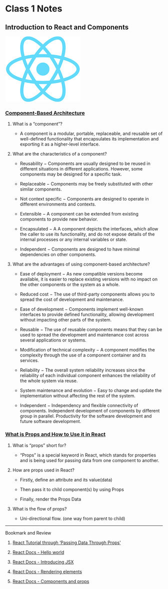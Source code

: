 # Class 1 Notes

## Introduction to React and Components

![](./imgs/react.png)

### [Component-Based Architecture](https://www.tutorialspoint.com/software_architecture_design/component_based_architecture.htm)

1. What is a “component”?

    - A component is a modular, portable, replaceable, and reusable set of well-defined functionality that encapsulates its implementation and exporting it as a higher-level interface.

1. What are the characteristics of a component?

    - Reusability − Components are usually designed to be reused in different situations in different applications. However, some components may be designed for a specific task.

    - Replaceable − Components may be freely substituted with other similar components.

    - Not context specific − Components are designed to operate in different environments and contexts.

    - Extensible − A component can be extended from existing components to provide new behavior.

    - Encapsulated − A A component depicts the interfaces, which allow the caller to use its functionality, and do not expose details of the internal processes or any internal variables or state.

    - Independent − Components are designed to have minimal dependencies on other components.

1. What are the advantages of using component-based architecture?

    - Ease of deployment − As new compatible versions become available, it is easier to replace existing versions with no impact on the other components or the system as a whole.

    - Reduced cost − The use of third-party components allows you to spread the cost of development and maintenance.

    - Ease of development − Components implement well-known interfaces to provide defined functionality, allowing development without impacting other parts of the system.

    - Reusable − The use of reusable components means that they can be used to spread the development and maintenance cost across several applications or systems.

    - Modification of technical complexity − A component modifies the complexity through the use of a component container and its services.

    - Reliability − The overall system reliability increases since the reliability of each individual component enhances the reliability of the whole system via reuse.

    - System maintenance and evolution − Easy to change and update the implementation without affecting the rest of the system.

    - Independent − Independency and flexible connectivity of components. Independent development of components by different group in parallel. Productivity for the software development and future software development.

### [What is Props and How to Use it in React](https://itnext.io/what-is-props-and-how-to-use-it-in-react-da307f500da0#:~:text=%E2%80%9CProps%E2%80%9D%20is%20a%20special%20keyword,way%20from%20parent%20to%20child)

1. What is “props” short for?

    - “Props” is a special keyword in React, which stands for properties and is being used for passing data from one component to another.

1. How are props used in React?

    - Firstly, define an attribute and its value(data)

    - Then pass it to child component(s) by using Props

    - Finally, render the Props Data

1. What is the flow of props?

    - Uni-directional flow. (one way from parent to child)

---

Bookmark and Review

1. [React Tutorial through ‘Passing Data Through Props’](https://reactjs.org/tutorial/tutorial.html)

1. [React Docs - Hello world](https://reactjs.org/docs/hello-world.html)

1. [React Docs - Introducing JSX](https://reactjs.org/docs/introducing-jsx.html)

1. [React Docs - Rendering elements](https://reactjs.org/docs/rendering-elements.html)

1. [React Docs - Components and props](https://reactjs.org/docs/components-and-props.html)
